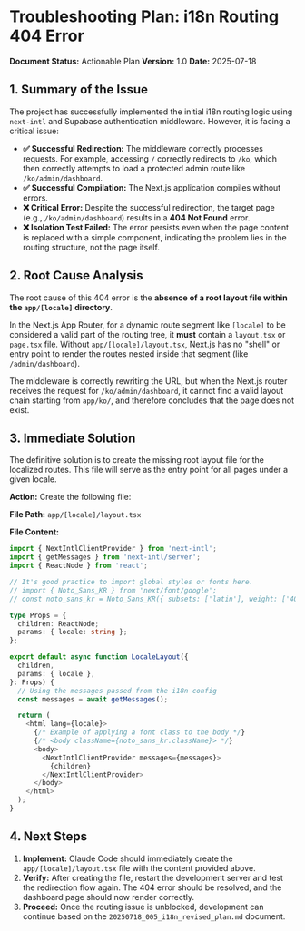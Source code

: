 
# Troubleshooting Plan: i18n Routing 404 Error

**Document Status:** Actionable Plan
**Version:** 1.0
**Date:** 2025-07-18

## 1. Summary of the Issue

The project has successfully implemented the initial i18n routing logic using `next-intl` and Supabase authentication middleware. However, it is facing a critical issue:

*   **✅ Successful Redirection:** The middleware correctly processes requests. For example, accessing `/` correctly redirects to `/ko`, which then correctly attempts to load a protected admin route like `/ko/admin/dashboard`.
*   **✅ Successful Compilation:** The Next.js application compiles without errors.
*   **❌ Critical Error:** Despite the successful redirection, the target page (e.g., `/ko/admin/dashboard`) results in a **404 Not Found** error.
*   **❌ Isolation Test Failed:** The error persists even when the page content is replaced with a simple component, indicating the problem lies in the routing structure, not the page itself.

## 2. Root Cause Analysis

The root cause of this 404 error is the **absence of a root layout file within the `app/[locale]` directory**. 

In the Next.js App Router, for a dynamic route segment like `[locale]` to be considered a valid part of the routing tree, it **must** contain a `layout.tsx` or `page.tsx` file. Without `app/[locale]/layout.tsx`, Next.js has no "shell" or entry point to render the routes nested inside that segment (like `/admin/dashboard`).

The middleware is correctly rewriting the URL, but when the Next.js router receives the request for `/ko/admin/dashboard`, it cannot find a valid layout chain starting from `app/ko/`, and therefore concludes that the page does not exist.

## 3. Immediate Solution

The definitive solution is to create the missing root layout file for the localized routes. This file will serve as the entry point for all pages under a given locale.

**Action:** Create the following file:

**File Path:** `app/[locale]/layout.tsx`

**File Content:**
```typescript
import { NextIntlClientProvider } from 'next-intl';
import { getMessages } from 'next-intl/server';
import { ReactNode } from 'react';

// It's good practice to import global styles or fonts here.
// import { Noto_Sans_KR } from 'next/font/google';
// const noto_sans_kr = Noto_Sans_KR({ subsets: ['latin'], weight: ['400', '700'] });

type Props = {
  children: ReactNode;
  params: { locale: string };
};

export default async function LocaleLayout({
  children,
  params: { locale },
}: Props) {
  // Using the messages passed from the i18n config
  const messages = await getMessages();

  return (
    <html lang={locale}>
      {/* Example of applying a font class to the body */}
      {/* <body className={noto_sans_kr.className}> */}
      <body>
        <NextIntlClientProvider messages={messages}>
          {children}
        </NextIntlClientProvider>
      </body>
    </html>
  );
}
```

## 4. Next Steps

1.  **Implement:** Claude Code should immediately create the `app/[locale]/layout.tsx` file with the content provided above.
2.  **Verify:** After creating the file, restart the development server and test the redirection flow again. The 404 error should be resolved, and the dashboard page should now render correctly.
3.  **Proceed:** Once the routing issue is unblocked, development can continue based on the `20250718_005_i18n_revised_plan.md` document.
